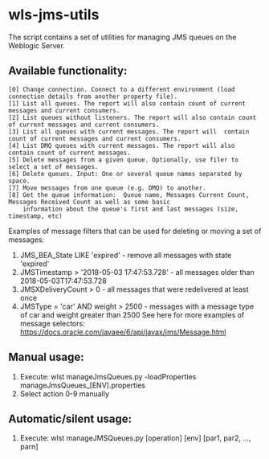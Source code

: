 # wls-jms-utils

The script contains a set of utilities for managing JMS queues on the Weblogic Server.

## Available functionality:
    [0] Change connection. Connect to a different environment (load connection details from another property file).
    [1] List all queues. The report will also contain count of current messages and current consumers.
    [2] List queues without listeners. The report will also contain count of current messages and current consumers.
    [3] List all queues with current messages. The report will  contain count of current messages and current consumers.
    [4] List DMQ queues with current messages. The report will also contain count of current messages.
    [5] Delete messages from a given queue. Optionally, use filer to select a set of messages.
    [6] Delete queues. Input: One or several queue names separated by space.
    [7] Move messages from one queue (e.g. DMQ) to another.
    [8] Get the queue information:  Queue name, Messages Current Count, Messages Received Count as well as some basic
        information about the queue's first and last messages (size, timestamp, etc)
Examples of message filters that can be used for deleting or moving a set of messages:
1. JMS_BEA_State LIKE 'expired' - remove all messages with state 'expired'
2. JMSTimestamp > '2018-05-03 17:47:53.728' - all messages older than 2018-05-03T17:47:53.728
3. JMSXDeliveryCount > 0 - all messages that were redelivered at least once
4. JMSType = 'car' AND weight > 2500 - messages with a message type of car and weight greater than 2500
See here for more examples of message selectors: https://docs.oracle.com/javaee/6/api/javax/jms/Message.html

## Manual usage:
1. Execute: wlst manageJmsQueues.py -loadProperties manageJmsQueues_[ENV].properties
2. Select action 0-9 manually

## Automatic/silent usage:
1. Execute: wlst manageJMSQueues.py [operation] [env] [par1, par2, ..., parn]
